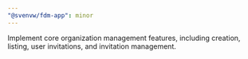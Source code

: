 ```yaml
---
"@svenvw/fdm-app": minor
---
```


Implement core organization management features, including creation, listing, user invitations, and invitation management.

